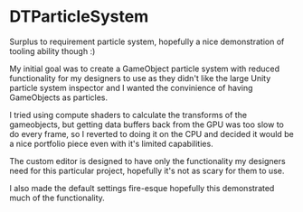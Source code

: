 # DTParticleSystem
Surplus to requirement particle system, hopefully a nice demonstration of tooling ability though :)

My initial goal was to create a GameObject particle system with reduced functionality for my designers to use as they didn't like the large Unity particle system inspector and I wanted the convinience of having GameObjects as particles.

I tried using compute shaders to calculate the transforms of the gameobjects, but getting data buffers back from the GPU was too slow to do every frame, so I reverted to doing it on the CPU and decided it would be a nice portfolio piece even with it's limited capabilities. 

The custom editor is designed to have only the functionality my designers need for this particular project, hopefully it's not as scary for them to use.

I also made the default settings fire-esque hopefully this demonstrated much of the functionality.

